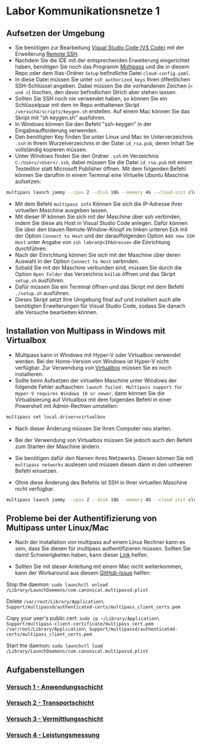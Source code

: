 # Labor Kommunikationsnetze 1

## Aufsetzen der Umgebung
* Sie benötigen zur Bearbeitung [Visual Studio Code (VS Code)](https://code.visualstudio.com) mit der Erweiterung [Remote SSH](https://marketplace.visualstudio.com/items?itemName=ms-vscode-remote.remote-ssh). 
* Nachdem Sie die IDE mit der entsprechenden Erweiterung eingerichtet haben, benötigen Sie noch das Programm [Multipass](https://multipass.run/) und die in diesem Repo oder dem Ilias-Ordner `Setup` befindliche Datei `cloud-config.yaml`.
* In diese Datei müssen Sie unter `ssh_authorized_keys` Ihren öffentlichen SSH-Schlüssel angeben. Dabei müssen Sie die vorhandenen Zeichen (`< und >`) löschen, den davor befindlichen Strich aber stehen lassen. 
* Sollten Sie SSH noch nie verwendet haben, so können Sie ein Schlüsselpaar mit dem im Repo enthaltenen Skript `/versuch4/scripts/keygen.sh` erstellen. Auf einem Mac können Sie das Skript mit "sh keygen.sh" ausführen. 
* In Windows können Sie den Befehl "ssh-keygen" in der Eingabeaufforderung verwenden. 
* Den benötigten Key finden Sie unter Linux und Mac im Unterverzeichnis `.ssh` in Ihrem Wurzelverzeichnis in der Datei `id_rsa.pub`, deren Inhalt Sie vollständig kopieren müssen. 
* Unter Windows finden Sie den Ordner `.ssh` im Verzeichnis `C:/Users/<User>/.ssh`, dabei müssen Sie die Datei `id_rsa.pub` mit einem Texteditor statt Microsoft Publisher öffnen. Mit dem folgenden Befehl können Sie darufhin in einem Terminal eine Virtuelle Ubuntu Maschine aufsetzen: 

```bash
multipass launch jammy --cpus 2 --disk 10G --memory 4G --cloud-init cloud-config.yaml
```

* Mit dem Befehl `multipass info` Können Sie sich die IP-Adresse ihrer virtuellen Maschine ausgeben lassen.
* Mit dieser IP können Sie sich mit der Maschine über ssh verbinden, indem Sie diese als Host in Visual Studio Code anlegen. Dafür können Sie über den blauen Remote-Window-Knopf im linken unteren Eck mit der Option `Connect to Host` und der darauffolgenden Option `Add new SSH Host` unter Angabe von `ssh labrat@<IPAdresse>` die Einrichtung durchführen.
* Nach der Einrichtung können Sie sich mit der Maschine über deren Auswahl in der Option `Connect to Host` verbinden.
* Sobald Sie mit der Maschine verbunden sind, müssen Sie durch die Option `Open Folder` das Verzeichnis `kn1lab` öffnen und das Skript `setup.sh` ausführen.
* Dafür müssen Sie ein Terminal öffnen und das Skript mit dem Befehl `./setup.sh` ausführen.
* Dieses Skript setzt Ihre Umgebung final auf und installiert auch alle benötigten Erweiterungen für Visual Studio Code, sodass Sie danach alle Versuche bearbeiten können.

## Installation von Multipass in Windows mit Virtualbox
* Multipass kann in Windows mit Hyper-V oder Virtualbox verwendet werden. Bei der Home-Version von Windows ist Hyper-V nicht verfügbar. Zur Verwendung von [Virtualbox](https://www.virtualbox.org/wiki/Downloads) müssen Sie es noch installieren.
* Sollte beim Aufsetzen der virtuellen Maschine unter Windows der folgende Fehler auftauchen: `launch failed: Multipass support for Hyper-V requires Windows 10 or newer`, dann können Sie die Virtualisierung auf Virtualbox mit dem folgenden Befehl in einer Powershell mit Admin-Rechten umstellen:
```bash
multipass set local.driver=virtualbox
```
* Nach dieser Änderung müssen Sie Ihren Computer neu starten.

* Bei der Verwendung von Virtualbox müssen Sie jedoch auch den Befehl zum Starten der Maschine ändern. 
* Sie benötigen dafür den Namen ihres Netzwerks. Diesen können Sie mit `multipass networks` auslesen und müssen diesen dann in den untweren Befehl einsetzen. 
* Ohne diese Änderung des Befehls ist SSH in Ihrer virtuellen Maschine nicht verfügbar.
```bash
multipass launch jammy --cpus 2 --disk 10G --memory 4G --cloud-init cloud-config.yaml --network name="<Netzwerk-Name>"
```

## Probleme bei der Authentifizierung von Multipass unter Linux/Mac
* Nach der Installation von multipass auf einem Linux Rechner kann es sein, dass Sie diesen für multipass authentifizieren müssen. Sollten Sie damit Schwierigkeiten haben, kann dieser [Link](https://multipass.run/docs/authenticating-clients) helfen.

* Sollten Sie mit dieser Anleitung mit einem Mac nicht weiterkommen, kann der Workaround aus diesem [GitHub-Issue](https://github.com/canonical/multipass/issues/2549) helfen:

Stop the daemon: `sudo launchctl unload /Library/LaunchDaemons/com.canonical.multipassd.plist`

Delete `/var/root/Library/Application\ Support/multipassd/authenticated-certs/multipass_client_certs.pem`

Copy your user's public cert: `sudo cp ~/Library/Application\ Support/multipass-client-certificate/multipass_cert.pem /var/root/Library/Application\ Support/multipassd/authenticated-certs/multipass_client_certs.pem`

Start the daemon: `sudo launchctl load /Library/LaunchDaemons/com.canonical.multipassd.plist`

## Aufgabenstellungen

### [Versuch 1 - Anwendungsschicht](versuch1/aufgabenstellung.md)
### [Versuch 2 - Transportschicht](versuch2/aufgabenstellung.md)
### [Versuch 3 - Vermittlungsschicht](versuch3/aufgabenstellung.md)
### [Versuch 4 - Leistungsmessung](versuch4/aufgabenstellung.md)
